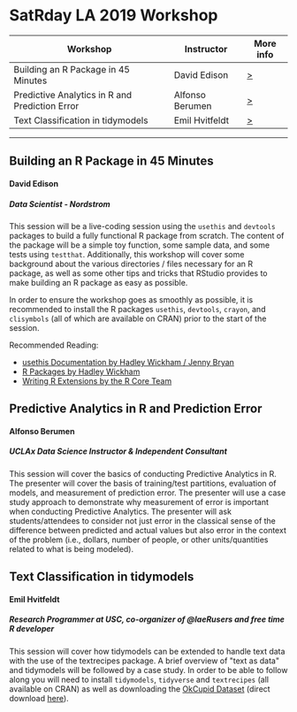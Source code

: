 # SatRday LA 2019 Workshop

Workshop | Instructor| More info
---------|--------------|--------
Building an R Package in 45 Minutes | David Edison | [>](#Building-an-R-Package-in-45-Minutes)
Predictive Analytics in R and Prediction Error | Alfonso Berumen | [>](#Predictive-Analytics-in-R-and-Prediction-Error)
Text Classification in tidymodels | Emil Hvitfeldt | [>](#Text-Classification-in-tidymodels)

---

## Building an R Package in 45 Minutes
#### David Edison
##### Data Scientist - Nordstrom
This session will be a live-coding session using the `usethis` and `devtools` packages to build a fully functional R package from scratch. The content of the package will be a simple toy function, some sample data, and some tests using `testthat`. Additionally, this workshop will cover some background about the various directories / files necessary for an R package, as well as some other tips and tricks that RStudio provides to make building an R package as easy as possible.

In order to ensure the workshop goes as smoothly as possible, it is recommended to install the R packages `usethis`, `devtools`, `crayon`, and `clisymbols` (all of which are available on CRAN) prior to the start of the session.

Recommended Reading:

* [usethis Documentation by Hadley Wickham / Jenny Bryan](https://usethis.r-lib.org/)
* [R Packages by Hadley Wickham]( http://r-pkgs.had.co.nz/) 
* [Writing R Extensions by the R Core Team](https://cran.r-project.org/doc/manuals/r-release/R-exts.html)

## Predictive Analytics in R and Prediction Error
#### Alfonso Berumen
##### UCLAx Data Science Instructor & Independent Consultant

This session will cover the basics of conducting Predictive Analytics in R. The presenter will cover the basis of training/test partitions, evaluation of models, and measurement of prediction error. The presenter will use a case study approach to demonstrate why measurement of error is important when conducting Predictive Analytics. The presenter will ask students/attendees to consider not just error in the classical sense of the difference between predicted and actual values but also error in the context of the problem (i.e., dollars, number of people, or other units/quantities related to what is being modeled).

## Text Classification in tidymodels
#### Emil Hvitfeldt 
##### Research Programmer at USC, co-organizer of @laeRusers and free time R developer

This session will cover how tidymodels can be extended to handle text data with the use of the textrecipes package. A brief overview of "text as data" and tidymodels will be followed by a case study. In order to be able to follow along you will need to install `tidymodels`, `tidyverse` and `textrecipes` (all available on CRAN) as well as downloading the [OkCupid Dataset](https://github.com/rudeboybert/JSE_OkCupid) (direct download [here](https://github.com/rudeboybert/JSE_OkCupid/raw/master/profiles.csv.zip)).
